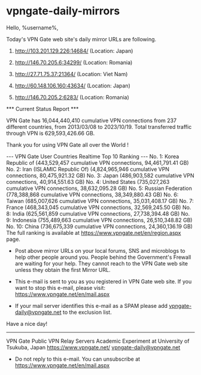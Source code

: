 # vpngate-daily-mirrors

Hello, %username%,

Today's VPN Gate web site's daily mirror URLs are following.

1. http://103.201.129.226:14684/
   (Location: Japan)

2. http://146.70.205.6:34299/
   (Location: Romania)

3. http://27.71.75.37:21364/
   (Location: Viet Nam)

4. http://60.148.106.160:43634/
   (Location: Japan)

5. http://146.70.205.2:6283/
   (Location: Romania)


*** Current Status Report ***

VPN Gate has 16,044,440,410 cumulative VPN connections from 237 different countries, from 2013/03/08 to 2023/10/19.
Total transferred traffic through VPN is 629,593,426.66 GB.

Thank you for using VPN Gate all over the World !


--- VPN Gate User Countries Realtime Top 10 Ranking ---
No. 1: Korea Republic of (443,529,457 cumulative VPN connections, 94,461,791.41 GB)
No. 2: Iran (ISLAMIC Republic Of) (4,824,965,946 cumulative VPN connections, 80,475,921.32 GB)
No. 3: Japan (486,903,582 cumulative VPN connections, 40,914,551.63 GB)
No. 4: United States (735,027,263 cumulative VPN connections, 38,632,095.28 GB)
No. 5: Russian Federation (778,388,868 cumulative VPN connections, 38,349,880.43 GB)
No. 6: Taiwan (685,007,626 cumulative VPN connections, 35,031,408.17 GB)
No. 7: France (468,343,045 cumulative VPN connections, 32,569,245.50 GB)
No. 8: India (625,561,859 cumulative VPN connections, 27,738,394.48 GB)
No. 9: Indonesia (755,489,663 cumulative VPN connections, 26,510,348.82 GB)
No. 10: China (736,675,339 cumulative VPN connections, 24,360,136.19 GB)
The full ranking is available at https://www.vpngate.net/en/region.aspx page.


* Post above mirror URLs on your local forums, SNS and microblogs
  to help other people around you.
  People behind the Government's Frewall are waiting for your help.
  They cannot reach to the VPN Gate web site
  unless they obtain the first Mirror URL.

* This e-mail is sent to you as you registered in VPN Gate web site.
  If you want to stop this e-mail, please visit:
  https://www.vpngate.net/en/mail.aspx

* If your mail server identifies this e-mail as a SPAM
  please add vpngate-daily@vpngate.net to the exclusion list.

Have a nice day!

------------------------------------------------------
VPN Gate Public VPN Relay Servers
Academic Experiment at University of Tsukuba, Japan
https://www.vpngate.net/
vpngate-daily@vpngate.net
* Do not reply to this e-mail.
  You can unsubscribe at https://www.vpngate.net/en/mail.aspx


